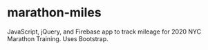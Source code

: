 # marathon-miles
JavaScript, jQuery, and Firebase app to track mileage for 2020 NYC Marathon Training. Uses Bootstrap. 
